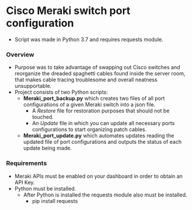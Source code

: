 # Cisco Meraki switch port configuration
- Script was made in Python 3.7 and requires requests module.
### Overview
-	Purpose was to take advantage of swapping out Cisco switches and reorganize the dreaded spaghetti cables found inside the server room, that makes cable tracing troublesome and overall neatness unsupportable.
-	Project consists of two Python scripts:
    - **Meraki_port_backup.py** which creates two files of all port configurations of a given Meraki switch into a json file. 
      - A *Restore* file for restoration purposes that should not be touched.
      - An *Update* file in which you can update all necessary ports configurations to start organizing patch cables.
    - **Meraki_port_update.py** which automates updates reading the updated file of port configurations and outputs the status of each update being made.
### Requirements
- Meraki APIs must be enabled on your dashboard in order to obtain an API Key.
- Python must be installed.
  - After Python is installed the requests module also must be installed.
    - pip install requests

